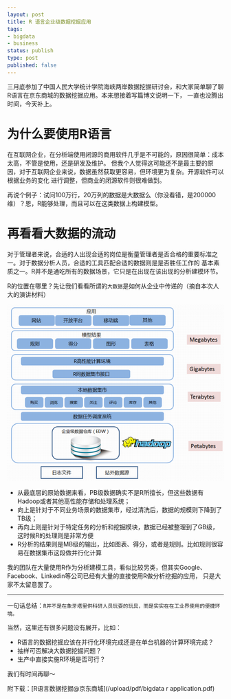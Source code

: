 ```yaml
--- 
layout: post
title: R 语言企业级数据挖掘应用
tags: 
- bigdata
- business
status: publish
type: post
published: false
---
```


三月底参加了中国人民大学统计学院海峡两岸数据挖掘研讨会，和大家简单聊了聊R语言在京东商城的数据挖掘应用。本来想接着写篇博文说明一下，
一直也没腾出时间，今天补上。

# 为什么要使用R语言

在互联网企业，在分析端使用闭源的商用软件几乎是不可能的，原因很简单：成本太高，不管是使用，还是研发及维护。
但我个人觉得这可能还不是最主要的原因，对于互联网企业来说，数据虽然获取更容易，但环境更为复杂。开源软件可以根据业务的变化
进行调整，但商业的闭源软件则很难做到。

再说个例子：试问100万行，20万列的数据是大数据么（你没看错，是200000维）？恩，R能够处理，而且可以在这类数据上构建模型。

# 再看看大数据的流动

对于管理者来说，合适的人出现合适的岗位是衡量管理者是否合格的重要标准之一。对于数据分析人员，合适的工具匹配合适的数据则是是否胜任工作的
基本素质之一。R并不是通吃所有的数据场景，它只是在出现在该出现的分析建模环节。

R的位置在哪里？先让我们看看所谓的`大数据`是如何从企业中传递的（摘自本次人大的演讲材料）

<img src="/upload/pic/Rdata.png"/>

* 从最底层的原始数据来看，PB级数据确实不是R所擅长，但这些数据有Hadoop或者其他高性能存储和处理系统；
* 向上是针对于不同业务场景的数据集市，经过清洗后，数据的规模则下降到了TB级；
* 再向上则是针对于特定任务的分析和挖掘模块，数据已经被整理到了GB级，这时候R的处理则是非常方便
* R分析的结果则是MB级的输出，比如图表、得分，或者是规则。比如规则很容易在数据集市这段做并行化计算

我的团队在大量使用R作为分析建模工具，看似比较另类，但其实Google、Facebook、Linkedin等公司已经有大量的直接使用R做分析挖掘的应用，
只是大家不太留意罢了。

---------------

一句话总结：`R并不是在象牙塔里供科研人员玩耍的玩具，而是实实在在工业界使用的便捷环境。`

当然，这里还有很多问题没有展开，比如：

* R语言的数据挖掘应该在并行化环境完成还是在单台机器的计算环境完成？
* 抽样可否解决大数据挖掘问题？
* 生产中直接实施R环境是否可行？

我们有时间再聊～

附下载：[R语言数据挖掘@京东商城](/upload/pdf/bigdata r application.pdf)


